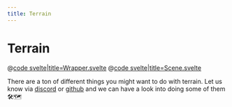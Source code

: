```yaml
---
title: Terrain
---
```


<script lang="ts">
import Wrapper from '$examples/terrain/App.svelte'
</script>

# Terrain

<ExampleWrapper playgroundHref="/terrain">
<Wrapper />

<div slot="code">

@[code svelte|title=Wrapper.svelte](../../examples/terrain/App.svelte)
@[code svelte|title=Scene.svelte](../../examples/terrain/Scene.svelte)

</div>
</ExampleWrapper>

There are a ton of different things you might want to do with terrain. Let us know via [discord](https://discord.gg/EqUBCfCaGm) or [github](https://github.com/threlte/threlte) and we can have a look into doing some of them 🛠️🗺️
